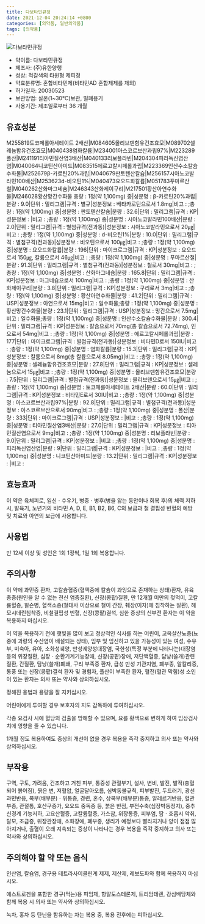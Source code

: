 ```yaml
---
title: 다보타민큐정
date: 2021-12-04 20:24:14 +0800
categories: [의약품, 일반의약품]
tags: [의약품]
---
```

![다보타민큐정](https://nedrug.mfds.go.kr/pbp/cmn/itemImageDownload/154601167157200099)

- 약이름: 다보타민큐정
- 제조사: (주)유한양행
- 성상: 적갈색의 타원형 제피정
- 약효분류명: 혼합비타민제(비타민AD 혼합제제를 제외)
- 허가일자: 20030523
- 보관방법: 실온(1~30℃)보관, 밀폐용기
- 사용기간: 제조일로부터 36 개월
## 유효성분
M255819토코페롤아세테이트 2배산|M084605몰리브덴함유건조효모|M089702셀레늄함유건조효모|M040438염화칼륨|M234001아스코르브산과립97%|M223289폴산|M241191티아민질산염3배산|M040133리보플라빈|M204304피리독신염산염|M040064니코틴산아미드|M083515에르고칼시페롤과립|M223369인산수소칼슘수화물|M252679β-카로틴20%과립|M040679판토텐산칼슘|M256157시아노코발라민100배산|M253623d-비오틴1%|M040473요오드화칼륨|M051783푸마르산철|M040262산화마그네슘|M246343산화제이구리|M217501황산아연수화물|M246028황산망간수화물
총량 : 1정(약 1,100mg) 중|성분명 : β-카로틴20%과립|분량 : 9.0|단위 : 밀리그램|규격 : 별규|성분정보 : 베타카로틴으로서 1.8mg|비고 : ;총량 : 1정(약 1,100mg) 중|성분명 : 판토텐산칼슘|분량 : 32.6|단위 : 밀리그램|규격 : KP|성분정보 : |비고 : ;총량 : 1정(약 1,100mg) 중|성분명 : 시아노코발라민100배산|분량 : 2.0|단위 : 밀리그램|규격 : 별첨규격(전과동)|성분정보 : 시아노코발라민으로서 20㎍|비고 : ;총량 : 1정(약 1,100mg) 중|성분명 : d-비오틴1%|분량 : 10.0|단위 : 밀리그램|규격 : 별첨규격(전과동)|성분정보 : 비오틴으로서 100㎍|비고 : ;총량 : 1정(약 1,100mg) 중|성분명 : 요오드화칼륨|분량 : 196|단위 : 마이크로그램|규격 : KP|성분정보 : 요오드로서 150㎍, 칼륨으로서 46㎍|비고 : ;총량 : 1정(약 1,100mg) 중|성분명 : 푸마르산철|분량 : 91.3|단위 : 밀리그램|규격 : 별첨규격(전과동)|성분정보 : 철로서 30mg|비고 : ;총량 : 1정(약 1,100mg) 중|성분명 : 산화마그네슘|분량 : 165.8|단위 : 밀리그램|규격 : KP|성분정보 : 마그네슘으로서 100mg|비고 : ;총량 : 1정(약 1,100mg) 중|성분명 : 산화제이구리|분량 : 3.8|단위 : 밀리그램|규격 : KP|성분정보 : 구리로서 3mg|비고 : ;총량 : 1정(약 1,100mg) 중|성분명 : 황산아연수화물|분량 : 41.2|단위 : 밀리그램|규격 : USP|성분정보 : 아연으로서 15mg|비고 : 일수화물;총량 : 1정(약 1,100mg) 중|성분명 : 황산망간수화물|분량 : 23.1|단위 : 밀리그램|규격 : USP|성분정보 : 망간으로서 7.5mg|비고 : 일수화물;총량 : 1정(약 1,100mg) 중|성분명 : 인산수소칼슘수화물|분량 : 300.4|단위 : 밀리그램|규격 : KP|성분정보 : 칼슘으로서 70mg(총 칼슘으로서 72.74mg), 인으로서 54mg|비고 : ;총량 : 1정(약 1,100mg) 중|성분명 : 에르고칼시페롤과립|분량 : 177|단위 : 마이크로그램|규격 : 별첨규격(전과동)|성분정보 : 비타민D로서 150IU|비고 : ;총량 : 1정(약 1,100mg) 중|성분명 : 염화칼륨|분량 : 15.3|단위 : 밀리그램|규격 : KP|성분정보 : 칼륨으로서 8mg(총 칼륨으로서 8.05mg)|비고 : ;총량 : 1정(약 1,100mg) 중|성분명 : 셀레늄함유건조효모|분량 : 27.8|단위 : 밀리그램|규격 : KP|성분정보 : 셀레늄으로서 15㎍|비고 : ;총량 : 1정(약 1,100mg) 중|성분명 : 몰리브덴함유건조효모|분량 : 7.5|단위 : 밀리그램|규격 : 별첨규격(전과동)|성분정보 : 몰리브덴으로서 15㎍|비고 : ;총량 : 1정(약 1,100mg) 중|성분명 : 토코페롤아세테이트 2배산|분량 : 60.0|단위 : 밀리그램|규격 : KP|성분정보 : 비타민E로서 30IU|비고 : ;총량 : 1정(약 1,100mg) 중|성분명 : 아스코르브산과립97%|분량 : 92.8|단위 : 밀리그램|규격 : 별첨규격(전과동)|성분정보 : 아스코르브산으로서 90mg|비고 : ;총량 : 1정(약 1,100mg) 중|성분명 : 폴산|분량 : 333|단위 : 마이크로그램|규격 : USP|성분정보 : |비고 : ;총량 : 1정(약 1,100mg) 중|성분명 : 티아민질산염3배산|분량 : 27.0|단위 : 밀리그램|규격 : KP|성분정보 : 티아민질산염으로서 9mg|비고 : ;총량 : 1정(약 1,100mg) 중|성분명 : 리보플라빈|분량 : 9.0|단위 : 밀리그램|규격 : KP|성분정보 : |비고 : ;총량 : 1정(약 1,100mg) 중|성분명 : 피리독신염산염|분량 : 9|단위 : 밀리그램|규격 : KP|성분정보 : |비고 : ;총량 : 1정(약 1,100mg) 중|성분명 : 니코틴산아미드|분량 : 13.2|단위 : 밀리그램|규격 : KP|성분정보 : |비고 :
## 효능효과
이 약은 육체피로, 임신ㆍ수유기, 병중ㆍ병후(병을 앓는 동안이나 회복 후)의 체력 저하 시, 발육기, 노년기의 비타민 A, D, E, B1, B2, B6, C의 보급과 철 결핍성 빈혈의 예방 및 치료와 아연의 보급에 사용합니다.

## 사용법
만 12세 이상 및 성인은 1회 1정씩, 1일 1회 복용합니다.

## 주의사항
이 약에 과민증 환자, 고칼슘혈증(혈액중에 칼슘이 과잉으로 존재하는 상태)환자, 유육종증(원인을 알 수 없는 전신 염증질환), 신장(콩팥)질환, 만 12개월 미만의 젖먹이, 고칼륨혈증, 윌슨병, 혈색소증(철대사 이상으로 철이 간장, 췌장(이자)에 침착하는 질환), 헤모시데린침착증, 비철결핍성 빈혈, 신장(콩팥)결석, 심한 증상의 신부전 환자는 이 약을 복용하지 마십시오.

이 약을 복용하기 전에 햇빛을 많이 보고 정상적인 식사를 하는 어린이, 고옥살산뇨증(뇨중에 과량의 수산염이 배설되는 상태), 임부 및 임신하고 있을 가능성이 있는 여성, 수유부, 미숙아, 유아, 소화성궤양, 만성궤양성대장염, 국한성(특정 부분에 나타나는)대장염 등의 위장질환, 심장ㆍ순환기계기능장애, 신장(콩팥)장애, 저단백혈증,  담낭(쓸개)관련질환, 간질환, 담낭(쓸개)폐쇄, 구리 부족증 환자, 급성 만성 기관지염, 폐부종, 알칼리증, 통풍 또는 신장(콩팥)결석 환자 및 경험자, 폴산이 부족한 환자, 혈전(혈관 막힘)성 소인이 있는 환자는 의사 또는 약사와 상의하십시오.

정해진 용법과 용량을 잘 지키십시오.

어린이에게 투여할 경우 보호자의 지도 감독하에 투여하십시오.

각종 요검사 시에 혈당의 검출을 방해할 수 있으며, 요를 황색으로 변하게 하여 임상검사치에 영향을 줄 수 있습니다.

1개월 정도 복용하여도 증상의 개선이 없을 경우 복용을 즉각 중지하고 의사 또는 약사와 상의하십시오.

## 부작용
구역, 구토, 가려움, 건조하고 거친 피부, 통증성 관절부기, 설사, 변비, 발진, 발적(충혈되어 붉어짐), 묽은 변, 저혈압, 얼굴달아오름, 심박동불규칙, 피부발진, 두드러기, 광선과민반응, 복부(배부분)ㆍ위통증, 경련, 혼수, 상복부(배부분)통증, 알레르기반응, 혈관부종, 관절통, 호산구증가, 요오드 중독증 등, 붉은 반점, 부전수축(심장박동정지), 중추신경계 기능저하, 고요산혈증, 고칼륨혈증, 가스참, 위장통증, 피부염, 땀ㆍ호흡시 악취, 탈모, 조급증, 위장관장애, 소화장애, 폐부종, 생리가 예정보다 빨라지거나 양이 점점 많아지거나, 출혈이 오래 지속되는 증상이 나타나는 경우 복용을 즉각 중지하고 의사 또는 약사와 상의하십시오.

## 주의해야 할 약 또는 음식
인산염, 칼슘염, 경구용 테트라사이클린계 제제, 제산제, 레보도파와 함께 복용하지 마십시오.

에스트로겐을 포함한 경구(먹는)용 피임제, 항알도스테론제, 트리암테렌, 강심배당체와 함께 복용 시 의사 또는 약사와 상의하십시오.

녹차, 홍차 등 탄닌을 함유하는 차는 복용 중, 복용 전후에는 피하십시오.

